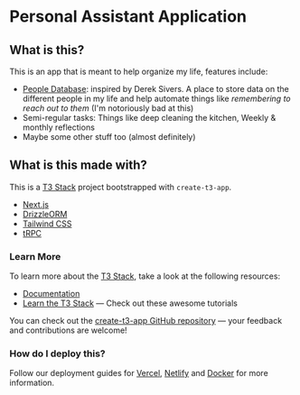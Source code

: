 # Personal Assistant Application

## What is this?

This is an app that is meant to help organize my life, features include:

- [People Database](https://sive.rs/dbt): inspired by Derek Sivers. A place to store data on the different people in my life and help automate things like _remembering to reach out to them_ (I'm notoriously bad at this)
- Semi-regular tasks: Things like deep cleaning the kitchen, Weekly & monthly reflections
- Maybe some other stuff too (almost definitely)

## What is this made with?

This is a [T3 Stack](https://create.t3.gg/) project bootstrapped with `create-t3-app`.

- [Next.js](https://nextjs.org)
- [DrizzleORM](https://orm.drizzle.team/)
- [Tailwind CSS](https://tailwindcss.com)
- [tRPC](https://trpc.io)

### Learn More

To learn more about the [T3 Stack](https://create.t3.gg/), take a look at the following resources:

- [Documentation](https://create.t3.gg/)
- [Learn the T3 Stack](https://create.t3.gg/en/faq#what-learning-resources-are-currently-available) — Check out these awesome tutorials

You can check out the [create-t3-app GitHub repository](https://github.com/t3-oss/create-t3-app) — your feedback and contributions are welcome!

### How do I deploy this?

Follow our deployment guides for [Vercel](https://create.t3.gg/en/deployment/vercel), [Netlify](https://create.t3.gg/en/deployment/netlify) and [Docker](https://create.t3.gg/en/deployment/docker) for more information.
